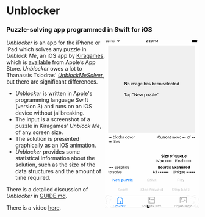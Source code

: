 # Unblocker
### Puzzle-solving app programmed in Swift for iOS

<img align="right" alt="Animated demo" src="images/Demo.gif">

_Unblocker_ is an app for the iPhone or iPad which solves any puzzle in _Unblock Me_, an iOS app by [Kiragames](http://www.kiragames.com/), which is [available](http://itunes.apple.com/us/app/unblock-me/id315021242?mt=8) from Apple’s App Store. _Unblocker_ owes a lot to Thanassis Tsiodras' [_UnblockMeSolver_](https://github.com/ttsiodras/UnblockMeSolver), but there are significant differences. 
   
* _Unblocker_ is written in Apple's programming language Swift (version 3) and runs on an iOS device without jailbreaking.  
* The input is a screenshot of a puzzle in Kiragames' _Unblock Me_, of any screen size.
* The solution is presented graphically as an iOS animation.
* _Unblocker_ provides some statistical information about the solution, such as the size of the data structures and the amount of time required. 

There is a detailed discussion of _Unblocker_ in [GUIDE.md](GUIDE.md).

There is a video [here](https://youtu.be/d2Ytntkeed8).

